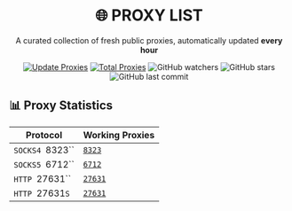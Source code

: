 <div align="center">

# 🌐 PROXY LIST

A curated collection of fresh public proxies, automatically updated **every hour**

[![Update Proxies](https://github.com/handeveloper1/Proxy/actions/workflows/blank.yml/badge.svg)](https://github.com/handeveloper1/Proxy/actions/workflows/blank.yml)
[![Total Proxies](https://img.shields.io/badge/Total%20Proxies-46177-blue.svg)](#)
![GitHub watchers](https://img.shields.io/github/watchers/handeveloper1/Proxy?style=social)
![GitHub stars](https://img.shields.io/github/stars/handeveloper1/Proxy?style=social)
![GitHub last commit](https://img.shields.io/github/last-commit/handeveloper1/Proxy?color=green)


</div>

## 📊 Proxy Statistics
| Protocol | Working Proxies |
|----------|----------------|
|  `SOCKS4 `8323``| [`8323`](https://raw.githubusercontent.com/handeveloper1/Proxy/refs/heads/main/proxies/socks4.txt) |
|  `SOCKS5 `6712``| [`6712`](https://raw.githubusercontent.com/handeveloper1/Proxy/refs/heads/main/proxies/socks5.txt) |
|  `HTTP `27631``| [`27631`](https://raw.githubusercontent.com/handeveloper1/Proxy/refs/heads/main/proxies/http.txt) |
|  `HTTP `27631`S`| [`27631`](https://raw.githubusercontent.com/handeveloper1/Proxy/refs/heads/main/proxies/https.txt) |

